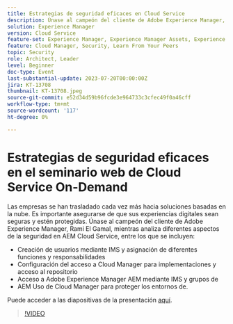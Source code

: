 ```yaml
---
title: Estrategias de seguridad eficaces en Cloud Service
description: Únase al campeón del cliente de Adobe Experience Manager, Rami El Gamal, mientras analiza diferentes aspectos de la seguridad en AEM Cloud Service.
solution: Experience Manager
version: Cloud Service
feature-set: Experience Manager, Experience Manager Assets, Experience Manager Sites
feature: Cloud Manager, Security, Learn From Your Peers
topic: Security
role: Architect, Leader
level: Beginner
doc-type: Event
last-substantial-update: 2023-07-20T00:00:00Z
jira: KT-13708
thumbnail: KT-13708.jpeg
source-git-commit: e52d34d59b96fcde3e964733c3cfec49f0a46cff
workflow-type: tm+mt
source-wordcount: '117'
ht-degree: 0%

---
```



# Estrategias de seguridad eficaces en el seminario web de Cloud Service On-Demand

Las empresas se han trasladado cada vez más hacia soluciones basadas en la nube. Es importante asegurarse de que sus experiencias digitales sean seguras y estén protegidas. Únase al campeón del cliente de Adobe Experience Manager, Rami El Gamal, mientras analiza diferentes aspectos de la seguridad en AEM Cloud Service, entre los que se incluyen:

* Creación de usuarios mediante IMS y asignación de diferentes funciones y responsabilidades
* Configuración del acceso a Cloud Manager para implementaciones y acceso al repositorio
* Acceso a Adobe Experience Manager AEM mediante IMS y grupos de
* AEM Uso de Cloud Manager para proteger los entornos de.

Puede acceder a las diapositivas de la presentación [aquí](../../assets/experience-manager/july2023/effective-security-strategies-in-cloud-service/AEM-CloudManager-Security_Webinar_July_18.pdf).

>[!VIDEO](https://video.tv.adobe.com/v/3421772/?learn=on)

